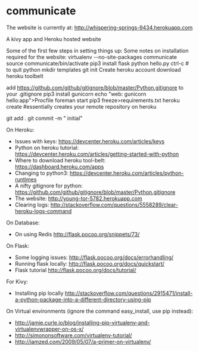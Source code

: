 communicate
===========

The website is currently at:
http://whispering-springs-9434.herokuapp.com

A kivy app and Heroku hosted website

Some of the first few steps in setting things up:
Some notes on installation required for the website:
virtualenv --no-site-packages communicate
source communicate/bin/activate
pip3 install flask
python hello.py
ctrl-c # to quit python
mkdir templates
git init
Create heroku account
download heroku toolbelt 

add https://github.com/github/gitignore/blob/master/Python.gitignore  to your .gitignore
pip3 install gunicorn
echo "web: gunicorn hello:app">Procfile
foreman start
pip3 freeze>requirements.txt
heroku create  #essentially creates your remote repository on heroku

git add .
git commit -m " initial"


On Heroku:
* Issues with keys: https://devcenter.heroku.com/articles/keys
* Python on heroku tutorial: https://devcenter.heroku.com/articles/getting-started-with-python
* Where to download heroku tool-belt: https://dashboard.heroku.com/apps
* Changing to python3: https://devcenter.heroku.com/articles/python-runtimes
* A nifty gitignore for python: https://github.com/github/gitignore/blob/master/Python.gitignore
* The website: http://young-tor-5782.herokuapp.com
* Clearing logs: http://stackoverflow.com/questions/5558289/clear-heroku-logs-command

On Database:
* On using Redis http://flask.pocoo.org/snippets/73/

On Flask:
* Some logging issues: http://flask.pocoo.org/docs/errorhandling/
* Running flask locally: http://flask.pocoo.org/docs/quickstart/
* Flask tutorial http://flask.pocoo.org/docs/tutorial/

For Kivy:
* Installing pip locally http://stackoverflow.com/questions/2915471/install-a-python-package-into-a-different-directory-using-pip

On Virtual environments (ignore the command easy_install, use pip instead):
* http://jamie.curle.io/blog/installing-pip-virtualenv-and-virtualenvwrapper-on-os-x/
* http://simononsoftware.com/virtualenv-tutorial/
* http://iamzed.com/2009/05/07/a-primer-on-virtualenv/

